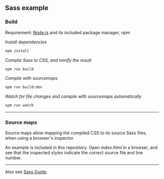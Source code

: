 
## Sass example

### Build

Requirement: [Node.js](https://nodejs.org/) and its included package manager, *npm*

*Install dependencies*

```sh
npm install
```

*Compile Sass to CSS, and minify the result*

```sh
npm run build
```

*Compile with sourcemaps*

```sh
npm run build:dev
```

*Watch for file changes and compile with sourcemaps automatically*

```sh
npm run watch
```

---

### Source maps

Source maps allow mapping the compiled CSS to its source Sass files, when using a browser's inspector.

An example is included in this repository. Open *index.html* in a browser, and see that the inspected styles indicate the correct source file and line number.

---

Also see [Sass Guide](https://github.com/eliot-akira/sass-guide).

